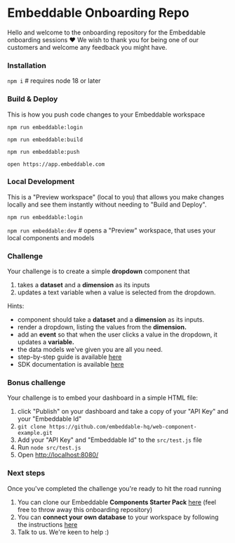 # Embeddable Onboarding Repo
Hello and welcome to the onboarding repository for the Embeddable onboarding sessions ❤️ We wish to thank you for being one of our customers and welcome any feedback you might have.

### Installation

`npm i` # requires node 18 or later

### Build & Deploy
This is how you push code changes to your Embeddable workspace

`npm run embeddable:login`

`npm run embeddable:build`

`npm run embeddable:push`

`open https://app.embeddable.com`

### Local Development
This is a "Preview workspace" (local to you) that allows you make changes locally and see them instantly without needing to "Build and Deploy".

`npm run embeddable:login`

`npm run embeddable:dev` # opens a "Preview" workspace, that uses your local components and models

### Challenge

Your challenge is to create a simple **dropdown** component that 

  1. takes a **dataset** and a **dimension** as its inputs
  2. updates a text variable when a value is selected from the dropdown.

Hints:

 - component should take a **dataset** and a **dimension** as its inputs.
 - render a dropdown, listing the values from the **dimension.**
 - add an **event** so that when the user clicks a value in the dropdown, it updates a **variable.**
 - the data models we've given you are all you need.
 - step-by-step guide is available [here](https://trevorio.notion.site/React-SDK-3859463716fe4564978d239cfb462011#85935835bce34c2ca9e7e9e3af4e7818)
 - SDK documentation is available [here](https://trevorio.notion.site/defineComponent-bb12d7a9819248239e79515b5e0eab61)

### Bonus challenge

Your challenge is to embed your dashboard in a simple HTML file:

  1. click "Publish" on your dashboard and take a copy of your "API Key" and your "Embeddable Id"
  2. `git clone https://github.com/embeddable-hq/web-component-example.git`
  3. Add your "API Key" and "Embeddable Id" to the `src/test.js` file
  4. Run `node src/test.js`
  5. Open [http://localhost:8080/](http://localhost:8080/)
 
### Next steps

Once you've completed the challenge you're ready to hit the road running

 1. You can clone our Embeddable **Components Starter Pack** [here](https://github.com/embeddable-hq/vanilla-components) (feel free to throw away this onboarding repository)
 2. You can **connect your own database** to your workspace by following the instructions [here](https://trevorio.notion.site/Connections-API-ff4af10f7eaf4288b6952fde04e6e933)
 3. Talk to us.  We're keen to help :)

